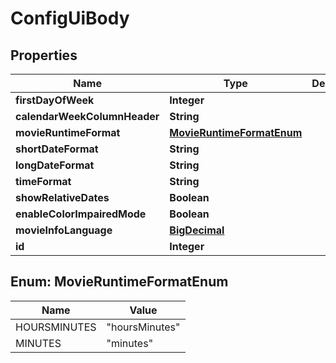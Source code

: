# ConfigUiBody

## Properties
Name | Type | Description | Notes
------------ | ------------- | ------------- | -------------
**firstDayOfWeek** | **Integer** |  |  [optional]
**calendarWeekColumnHeader** | **String** |  |  [optional]
**movieRuntimeFormat** | [**MovieRuntimeFormatEnum**](#MovieRuntimeFormatEnum) |  |  [optional]
**shortDateFormat** | **String** |  |  [optional]
**longDateFormat** | **String** |  |  [optional]
**timeFormat** | **String** |  |  [optional]
**showRelativeDates** | **Boolean** |  |  [optional]
**enableColorImpairedMode** | **Boolean** |  |  [optional]
**movieInfoLanguage** | [**BigDecimal**](BigDecimal.md) |  |  [optional]
**id** | **Integer** |  | 

<a name="MovieRuntimeFormatEnum"></a>
## Enum: MovieRuntimeFormatEnum
Name | Value
---- | -----
HOURSMINUTES | &quot;hoursMinutes&quot;
MINUTES | &quot;minutes&quot;

